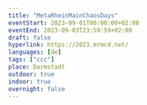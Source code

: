```yaml
---
title: "MetaRheinMainChaosDays"
eventStart: 2023-09-01T00:00:00+02:00
eventEnd: 2023-09-03T23:59:59+02:00
draft: false
hyperlink: https://2023.mrmcd.net/
languages: [de]
tags: ["ccc"]
place: Darmstadt
outdoor: true
indoor: true
overnight: false
---
```


